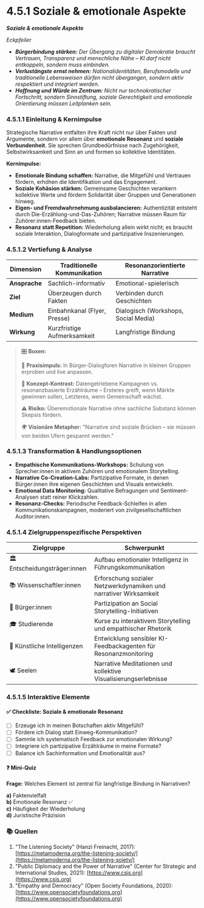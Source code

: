 # 4.5.1 Soziale & emotionale Aspekte

_**Soziale & emotionale Aspekte**_

_Eckpfeiler_

* _**Bürgerbindung stärken:** Der Übergang zu digitaler Demokratie braucht Vertrauen, Transparenz und menschliche Nähe – KI darf nicht entkoppeln, sondern muss einbinden._
* _**Verlustängste ernst nehmen:** Nationalidentitäten, Berufsmodelle und traditionelle Lebensweisen dürfen nicht übergangen, sondern aktiv respektiert und integriert werden._
* _**Hoffnung und Würde im Zentrum:** Nicht nur technokratischer Fortschritt, sondern Sinnstiftung, soziale Gerechtigkeit und emotionale Orientierung müssen Leitplanken sein._

### 4.5.1.1 Einleitung & Kernimpulse

Strategische Narrative entfalten ihre Kraft nicht nur über Fakten und Argumente, sondern vor allem über **emotionale Resonanz** und **soziale Verbundenheit**. Sie sprechen Grundbedürfnisse nach Zugehörigkeit, Selbstwirksamkeit und Sinn an und formen so kollektive Identitäten.

**Kernimpulse:**

* **Emotionale Bindung schaffen:** Narrative, die Mitgefühl und Vertrauen fördern, erhöhen die Identifikation und das Engagement.
* **Soziale Kohäsion stärken:** Gemeinsame Geschichten verankern kollektive Werte und fördern Solidarität über Gruppen und Generationen hinweg.
* **Eigen- und Fremdwahrnehmung ausbalancieren:** Authentizität entsteht durch Die-Erzählung-und-Das-Zuhören; Narrative müssen Raum für Zuhörer:innen-Feedback bieten.
* **Resonanz statt Repetition:** Wiederholung allein wirkt nicht; es braucht soziale Interaktion, Dialogformate und partizipative Inszenierungen.

### 4.5.1.2 Vertiefung & Analyse

| Dimension     | Traditionelle Kommunikation  | Resonanzorientierte Narrative        |
| ------------- | ---------------------------- | ------------------------------------ |
| **Ansprache** | Sachlich-informativ          | Emotional-spielerisch                |
| **Ziel**      | Überzeugen durch Fakten      | Verbinden durch Geschichten          |
| **Medium**    | Einbahnkanal (Flyer, Presse) | Dialogisch (Workshops, Social Media) |
| **Wirkung**   | Kurzfristige Aufmerksamkeit  | Langfristige Bindung                 |

> 🎛️ **Boxen:**
>
> 📌 **Praxisimpuls:** In Bürger-Dialogforen Narrative in kleinen Gruppen erproben und live anpassen.
>
> 🧠 **Konzept-Kontrast:** Datengetriebene Kampagnen vs. resonanzbasierte Erzählräume – Ersteres greift, wenn Märkte gewinnen sollen, Letzteres, wenn Gemeinschaft wächst.
>
> ⚠️ **Risiko:** Überemotionale Narrative ohne sachliche Substanz können Skepsis fördern.
>
> 🌍 **Visionäre Metapher:** "Narrative sind soziale Brücken – sie müssen von beiden Ufern gespannt werden."

### 4.5.1.3 Transformation & Handlungsoptionen

* **Empathische Kommunikations-Workshops:** Schulung von Sprecher:innen in aktivem Zuhören und emotionalem Storytelling.
* **Narrative Co-Creation-Labs:** Partizipative Formate, in denen Bürger:innen ihre eigenen Geschichten und Visuals entwickeln.
* **Emotional Data Monitoring:** Qualitative Befragungen und Sentiment-Analysen statt reiner Klickzahlen.
* **Resonanz-Checks:** Periodische Feedback-Schleifen in allen Kommunikationskampagnen, moderiert von zivilgesellschaftlichen Auditor:innen.

### 4.5.1.4 Zielgruppenspezifische Perspektiven

| Zielgruppe                    | Schwerpunkt                                                       |
| ----------------------------- | ----------------------------------------------------------------- |
| 🏛️ Entscheidungsträger:innen | Aufbau emotionaler Intelligenz in Führungskommunikation           |
| 📚 Wissenschaftler:innen      | Erforschung sozialer Netzwerkdynamiken und narrativer Wirksamkeit |
| 🧍 Bürger:innen               | Partizipation an Social Storytelling-Initiativen                  |
| 🎓 Studierende                | Kurse zu interaktivem Storytelling und empathischer Rhetorik      |
| 🤖 Künstliche Intelligenzen   | Entwicklung sensibler KI-Feedbackagenten für Resonanzmonitoring   |
| 🕊️ Seelen                    | Narrative Meditationen und kollektive Visualisierungserlebnisse   |

### 4.5.1.5 Interaktive Elemente

#### ✅ Checkliste: Soziale & emotionale Resonanz

* [ ] Erzeuge ich in meinen Botschaften aktiv Mitgefühl?
* [ ] Fördere ich Dialog statt Einweg-Kommunikation?
* [ ] Sammle ich systematisch Feedback zur emotionalen Wirkung?
* [ ] Integriere ich partizipative Erzählräume in meine Formate?
* [ ] Balance ich Sachinformation und Emotionalität aus?

#### ❓ Mini-Quiz

**Frage:** Welches Element ist zentral für langfristige Bindung in Narrativen?

**a)** Faktenvielfalt\
**b)** Emotionale Resonanz ✅\
**c)** Häufigkeit der Wiederholung\
**d)** Juristische Präzision

### 📚 Quellen

1. "The Listening Society" (Hanzi Freinacht, 2017): [https://metamoderna.org/the-listening-society/](https://metamoderna.org/the-listening-soiety/)
2. "Public Diplomacy and the Power of Narrative" (Center for Strategic and International Studies, 2021): [https://www.csis.org](https://www.csis.org)
3. "Empathy and Democracy" (Open Society Foundations, 2020): [https://www.opensocietyfoundations.org](https://www.opensocietyfoundations.org)
